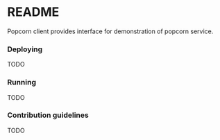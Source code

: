 # README #

Popcorn client provides interface for demonstration of popcorn service.

### Deploying ###
TODO

### Running ###
TODO

### Contribution guidelines ###
TODO